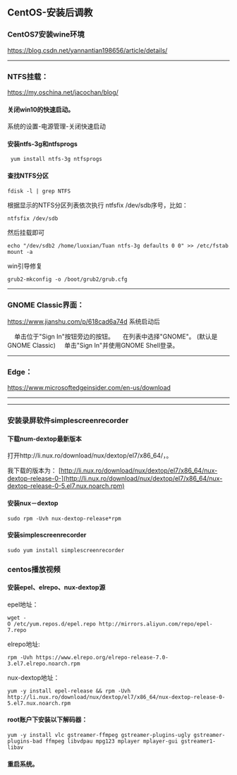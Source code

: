 ## CentOS-安装后调教

### CentOS7安装wine环境

https://blog.csdn.net/yannantian198656/article/details/

------



### NTFS挂载：

https://my.oschina.net/jacochan/blog/

#### 关闭win10的快速启动。

系统的设置-电源管理-关闭快速启动

#### 安装ntfs-3g和ntfsprogs 

```
 yum install ntfs-3g ntfsprogs
```



#### 查找NTFS分区

```
fdisk -l | grep NTFS
```

根据显示的NTFS分区列表依次执行 ntfsfix /dev/sdb序号，比如：

```
ntfsfix /dev/sdb
```

然后挂载即可

```
echo "/dev/sdb2 /home/luoxian/Tuan ntfs-3g defaults 0 0" >> /etc/fstab
mount -a
```

win引导修复

```
grub2-mkconfig -o /boot/grub2/grub.cfg
```



--------------------------------------------------------------------------------


### GNOME Classic界面：

https://www.jianshu.com/p/618cad6a74d
系统启动后

    单击位于"Sign In"按钮旁边的按钮。
    在列表中选择"GNOME"。 (默认是GNOME Classic)
    单击"Sign In"并使用GNOME Shell登录。

------

### Edge：


https://www.microsoftedgeinsider.com/en-us/download

--------------------------------------------------------------------------------
-------------

### 安装录屏软件simplescreenrecorder

#### 下载num-dextop最新版本

打开http://li.nux.ro/download/nux/dextop/el7/x86_64/，。

我下载的版本为：
[http://li.nux.ro/download/nux/dextop/el7/x86_64/nux-dextop-release-0-](http://li.nux.ro/download/nux/dextop/el7/x86_64/nux-dextop-release-0-5.el7.nux.noarch.rpm)

#### 安装nux－dextop

```
sudo rpm -Uvh nux-dextop-release*rpm
```

#### 安装simplescreenrecorder

```
sudo yum install simplescreenrecorder
```



### centos播放视频

#### 安装epel、elrepo、nux-dextop源

epel地址：

```
wget -O /etc/yum.repos.d/epel.repo http://mirrors.aliyun.com/repo/epel-7.repo
```

elrepo地址:

```
rpm -Uvh https://www.elrepo.org/elrepo-release-7.0-3.el7.elrepo.noarch.rpm
```

nux-dextop地址：

```
yum -y install epel-release && rpm -Uvh http://li.nux.ro/download/nux/dextop/el7/x86_64/nux-dextop-release-0-5.el7.nux.noarch.rpm
```

#### root账户下安装以下解码器：

```
yum -y install vlc gstreamer-ffmpeg gstreamer-plugins-ugly gstreamer-plugins-bad ffmpeg libvdpau mpg123 mplayer mplayer-gui gstreamer1-libav 
```




#### 重启系统。


